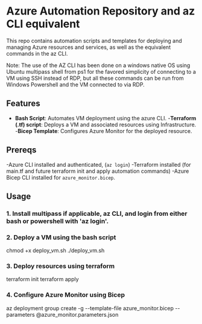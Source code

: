# Azure Automation Repository and az CLI equivalent

This repo contains automation scripts and templates for deploying and managing Azure resources and services, as well as the equivalent commands in the az CLI. 

Note: The use of the AZ CLI has been done on a windows native OS using Ubuntu multipass shell from ps1 for the favored simplicity of connecting to a VM using SSH instead of RDP, but all these commands can be run from Windows Powershell and the VM connected to via RDP.

## Features
- **Bash Script**: Automates VM deployment using the azure CLI.
-**Terraform (.tf) script**: Deploys a VM and associated resources using Infrastructure.
-**Bicep Template**: Configures Azure Monitor for the deployed resource.

## Prereqs
-Azure CLI installed and authenticated, (`az login`)
-Terraform installed (for main.tf and future terraform init and apply automation commands)
-Azure Bicep CLI installed for `azure_monitor.bicep`.

## Usage 

### 1. Install multipass if applicable, az CLI, and login from either bash or powershell with 'az login'.

### 2. Deploy a VM using the bash script
chmod +x deploy_vm.sh
./deploy_vm.sh

### 3. Deploy resources using terraform
terraform init
terraform apply

### 4. Configure Azure Monitor using Bicep
az deployment group create -g <ResourceGroupName> --template-file azure_monitor.bicep --parameters @azure_monitor.parameters.json